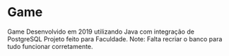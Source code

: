 # Game
Game Desenvolvido em 2019 utilizando Java com integração de PostgreSQL
Projeto feito para Faculdade.
Note: Falta recriar o banco para tudo funcionar corretamente.
